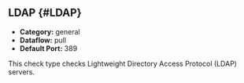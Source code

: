 ## LDAP {#LDAP}
 * **Category:** general
 * **Dataflow:** pull
 * **Default Port:** 389

This check type checks Lightweight Directory Access Protocol (LDAP) servers.
